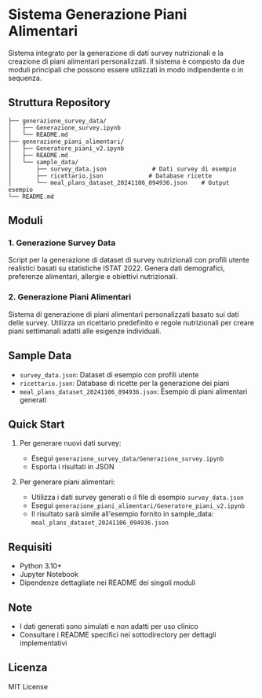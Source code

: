 # Sistema Generazione Piani Alimentari

Sistema integrato per la generazione di dati survey nutrizionali e la creazione di piani alimentari personalizzati. Il sistema è composto da due moduli principali che possono essere utilizzati in modo indipendente o in sequenza.

## Struttura Repository

```
├── generazione_survey_data/
│   ├── Generazione_survey.ipynb
│   └── README.md
├── generazione_piani_alimentari/
│   ├── Generatore_piani_v2.ipynb
│   ├── README.md
│   └── sample_data/
│       ├── survey_data.json             # Dati survey di esempio
│       ├── ricettario.json             # Database ricette
│       └── meal_plans_dataset_20241106_094936.json    # Output esempio
└── README.md
```

## Moduli

### 1. Generazione Survey Data

Script per la generazione di dataset di survey nutrizionali con profili utente realistici basati su statistiche ISTAT 2022. Genera dati demografici, preferenze alimentari, allergie e obiettivi nutrizionali.

### 2. Generazione Piani Alimentari

Sistema di generazione di piani alimentari personalizzati basato sui dati delle survey. Utilizza un ricettario predefinito e regole nutrizionali per creare piani settimanali adatti alle esigenze individuali.

## Sample Data

- `survey_data.json`: Dataset di esempio con profili utente
- `ricettario.json`: Database di ricette per la generazione dei piani
- `meal_plans_dataset_20241106_094936.json`: Esempio di piani alimentari generati

## Quick Start

1. Per generare nuovi dati survey:

   - Esegui `generazione_survey_data/Generazione_survey.ipynb`
   - Esporta i risultati in JSON

2. Per generare piani alimentari:
   - Utilizza i dati survey generati o il file di esempio `survey_data.json`
   - Esegui `generazione_piani_alimentari/Generatore_piani_v2.ipynb`
   - Il risultato sarà simile all'esempio fornito in sample_data: `meal_plans_dataset_20241106_094936.json`

## Requisiti

- Python 3.10+
- Jupyter Notebook
- Dipendenze dettagliate nei README dei singoli moduli

## Note

- I dati generati sono simulati e non adatti per uso clinico
- Consultare i README specifici nei sottodirectory per dettagli implementativi

## Licenza

MIT License

